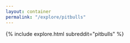 ```yaml
---
layout: container
permalink: "/explore/pitbulls"
---
```


<link rel="stylesheet" type="text/css" href="/static/css/explore.css">
{% include explore.html subreddit="pitbulls" %}
